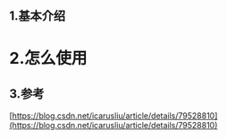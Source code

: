 ## 1.基本介绍

# 2.怎么使用

## 3.参考

[https://blog.csdn.net/icarusliu/article/details/79528810](https://blog.csdn.net/icarusliu/article/details/79528810)

